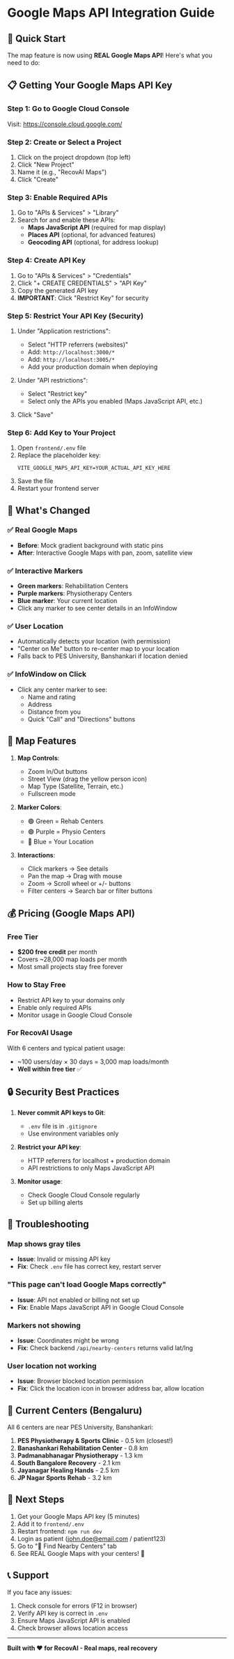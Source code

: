 # Google Maps API Integration Guide

## 🚀 Quick Start

The map feature is now using **REAL Google Maps API**! Here's what you need to do:

## 📋 Getting Your Google Maps API Key

### Step 1: Go to Google Cloud Console

Visit: https://console.cloud.google.com/

### Step 2: Create or Select a Project

1. Click on the project dropdown (top left)
2. Click "New Project"
3. Name it (e.g., "RecovAI Maps")
4. Click "Create"

### Step 3: Enable Required APIs

1. Go to "APIs & Services" > "Library"
2. Search for and enable these APIs:
   - **Maps JavaScript API** (required for map display)
   - **Places API** (optional, for advanced features)
   - **Geocoding API** (optional, for address lookup)

### Step 4: Create API Key

1. Go to "APIs & Services" > "Credentials"
2. Click "+ CREATE CREDENTIALS" > "API Key"
3. Copy the generated API key
4. **IMPORTANT**: Click "Restrict Key" for security

### Step 5: Restrict Your API Key (Security)

1. Under "Application restrictions":

   - Select "HTTP referrers (websites)"
   - Add: `http://localhost:3000/*`
   - Add: `http://localhost:3005/*`
   - Add your production domain when deploying

2. Under "API restrictions":

   - Select "Restrict key"
   - Select only the APIs you enabled (Maps JavaScript API, etc.)

3. Click "Save"

### Step 6: Add Key to Your Project

1. Open `frontend/.env` file
2. Replace the placeholder key:
   ```
   VITE_GOOGLE_MAPS_API_KEY=YOUR_ACTUAL_API_KEY_HERE
   ```
3. Save the file
4. Restart your frontend server

## 🎯 What's Changed

### ✅ Real Google Maps

- **Before**: Mock gradient background with static pins
- **After**: Interactive Google Maps with pan, zoom, satellite view

### ✅ Interactive Markers

- **Green markers**: Rehabilitation Centers
- **Purple markers**: Physiotherapy Centers
- **Blue marker**: Your current location
- Click any marker to see center details in an InfoWindow

### ✅ User Location

- Automatically detects your location (with permission)
- "Center on Me" button to re-center map to your location
- Falls back to PES University, Banshankari if location denied

### ✅ InfoWindow on Click

- Click any center marker to see:
  - Name and rating
  - Address
  - Distance from you
  - Quick "Call" and "Directions" buttons

## 🎨 Map Features

1. **Map Controls**:

   - Zoom In/Out buttons
   - Street View (drag the yellow person icon)
   - Map Type (Satellite, Terrain, etc.)
   - Fullscreen mode

2. **Marker Colors**:

   - 🟢 Green = Rehab Centers
   - 🟣 Purple = Physio Centers
   - 🔵 Blue = Your Location

3. **Interactions**:
   - Click markers → See details
   - Pan the map → Drag with mouse
   - Zoom → Scroll wheel or +/- buttons
   - Filter centers → Search bar or filter buttons

## 💰 Pricing (Google Maps API)

### Free Tier

- **$200 free credit** per month
- Covers ~28,000 map loads per month
- Most small projects stay free forever

### How to Stay Free

- Restrict API key to your domains only
- Enable only required APIs
- Monitor usage in Google Cloud Console

### For RecovAI Usage

With 6 centers and typical patient usage:

- ~100 users/day × 30 days = 3,000 map loads/month
- **Well within free tier** ✅

## 🔒 Security Best Practices

1. **Never commit API keys to Git**:

   - `.env` file is in `.gitignore`
   - Use environment variables only

2. **Restrict your API key**:

   - HTTP referrers for localhost + production domain
   - API restrictions to only Maps JavaScript API

3. **Monitor usage**:
   - Check Google Cloud Console regularly
   - Set up billing alerts

## 🐛 Troubleshooting

### Map shows gray tiles

- **Issue**: Invalid or missing API key
- **Fix**: Check `.env` file has correct key, restart server

### "This page can't load Google Maps correctly"

- **Issue**: API not enabled or billing not set up
- **Fix**: Enable Maps JavaScript API in Google Cloud Console

### Markers not showing

- **Issue**: Coordinates might be wrong
- **Fix**: Check backend `/api/nearby-centers` returns valid lat/lng

### User location not working

- **Issue**: Browser blocked location permission
- **Fix**: Click the location icon in browser address bar, allow location

## 📍 Current Centers (Bengaluru)

All 6 centers are near PES University, Banshankari:

1. **PES Physiotherapy & Sports Clinic** - 0.5 km (closest!)
2. **Banashankari Rehabilitation Center** - 0.8 km
3. **Padmanabhanagar Physiotherapy** - 1.3 km
4. **South Bangalore Recovery** - 2.1 km
5. **Jayanagar Healing Hands** - 2.5 km
6. **JP Nagar Sports Rehab** - 3.2 km

## 🚀 Next Steps

1. Get your Google Maps API key (5 minutes)
2. Add it to `frontend/.env`
3. Restart frontend: `npm run dev`
4. Login as patient (john.doe@email.com / patient123)
5. Go to "📍 Find Nearby Centers" tab
6. See REAL Google Maps with your centers! 🎉

## 📞 Support

If you face any issues:

1. Check console for errors (F12 in browser)
2. Verify API key is correct in `.env`
3. Ensure Maps JavaScript API is enabled
4. Check browser allows location access

---

**Built with ❤️ for RecovAI - Real maps, real recovery**
